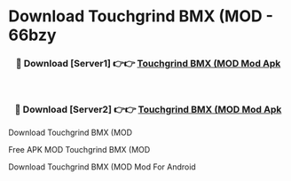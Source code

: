 # Download Touchgrind BMX (MOD - 66bzy



<div align="center">
<h3>🔴 Download [Server1] 👉👉 <a href="https://momento.my/?title=Touchgrind_BMX_(MOD">Touchgrind BMX (MOD Mod Apk</a></h3><br>

<h3>🔴 Download [Server2] 👉👉 <a href="https://momento.my/?title=Touchgrind_BMX_(MOD">Touchgrind BMX (MOD Mod Apk</a></h3>
</div>



Download Touchgrind BMX (MOD 

Free APK MOD Touchgrind BMX (MOD 

Download Touchgrind BMX (MOD Mod For Android
